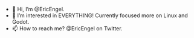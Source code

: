 - 👋 Hi, I’m @EricEngel.
- 👀 I’m interested in EVERYTHING! Currently focused more on Linux and Godot.
- 📫 How to reach me? @EricEngel on Twitter.

<!---
EricEngel/EricEngel is a ✨ special ✨ repository because its `README.md` (this file) appears on your GitHub profile.
You can click the Preview link to take a look at your changes.
--->
